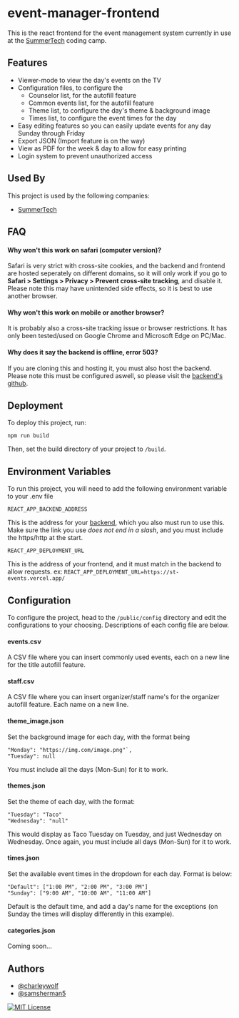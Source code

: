 # event-manager-frontend

This is the react frontend for the event management system currently in use at the [SummerTech](https://summertech.net/) coding camp.

## Features

- Viewer-mode to view the day's events on the TV
- Configuration files, to configure the
  - Counselor list, for the autofill feature
  - Common events list, for the autofill feature
  - Theme list, to configure the day's theme & background image
  - Times list, to configure the event times for the day
- Easy editing features so you can easily update events for any day Sunday through Friday
- Export JSON (Import feature is on the way)
- View as PDF for the week & day to allow for easy printing
- Login system to prevent unauthorized access

## Used By

This project is used by the following companies:

- [SummerTech](https://summertech.net)

## FAQ

#### Why won't this work on safari (computer version)?

Safari is very strict with cross-site cookies, and the backend and frontend are hosted seperately on different domains, so it will only work if you go to **Safari > Settings > Privacy > Prevent cross-site tracking**, and disable it. Please note this may have unintended side effects, so it is best to use another browser.

#### Why won't this work on mobile or another browser?

It is probably also a cross-site tracking issue or browser restrictions. It has only been tested/used on Google Chrome and Microsoft Edge on PC/Mac.

#### Why does it say the backend is offline, error 503?

If you are cloning this and hosting it, you must also host the backend. Please note this must be configured aswell, so please visit the [backend's github](https://github.com/charleywolf/event-manager-backend).

## Deployment

To deploy this project, run:

`npm run build`

Then, set the build directory of your project to `/build`.

## Environment Variables

To run this project, you will need to add the following environment variable to your .env file

`REACT_APP_BACKEND_ADDRESS`

This is the address for your [backend](https://github.com/charleywolf/event-manager-backend), which you also must run to use this. Make sure the link you use _does not end in a slash_, and you must include the https/http at the start.

`REACT_APP_DEPLOYMENT_URL`

This is the address of your frontend, and it must match in the backend to allow requests. ex: `REACT_APP_DEPLOYMENT_URL=https://st-events.vercel.app/`

## Configuration

To configure the project, head to the `/public/config` directory and edit the configurations to your choosing. Descriptions of each config file are below.

#### events.csv

A CSV file where you can insert commonly used events, each on a new line for the title autofill feature.

#### staff.csv

A CSV file where you can insert organizer/staff name's for the organizer autofill feature. Each name on a new line.

#### theme_image.json

Set the background image for each day, with the format being

```
"Monday": "https://img.com/image.png"`,
"Tuesday": null
```

You must include all the days (Mon-Sun) for it to work.

#### themes.json

Set the theme of each day, with the format:

```
"Tuesday": "Taco"
"Wednesday": "null"
```

This would display as Taco Tuesday on Tuesday, and just Wednesday on Wednesday. Once again, you must include all days (Mon-Sun) for it to work.

#### times.json

Set the available event times in the dropdown for each day. Format is below:

```
"Default": ["1:00 PM", "2:00 PM", "3:00 PM"]
"Sunday": ["9:00 AM", "10:00 AM", "11:00 AM"]
```

Default is the default time, and add a day's name for the exceptions (on Sunday the times will display differently in this example).

#### categories.json

Coming soon...

## Authors

- [@charleywolf](https://github.com/charleywolf)
- [@samsherman5](https://github.com/samsherman5)

[![MIT License](https://img.shields.io/badge/License-MIT-green.svg)](https://choosealicense.com/licenses/mit/)
